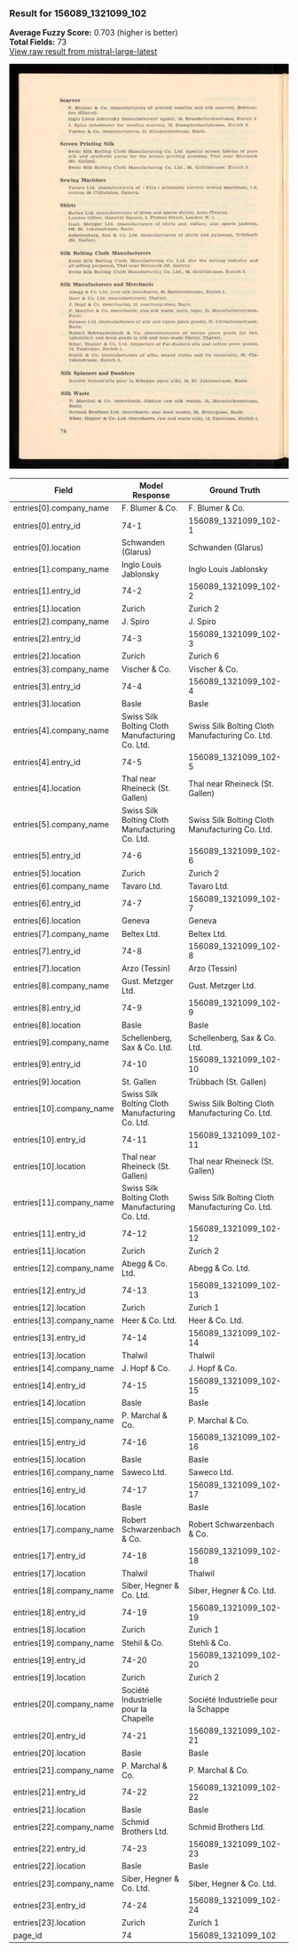 ### Result for 156089_1321099_102
**Average Fuzzy Score:** 0.703 (higher is better)<br>
**Total Fields:** 73<br>
[View raw result from mistral-large-latest](https://github.com/RISE-UNIBAS/humanities_data_benchmark/blob/main/results/2025-10-28/T0389/request_T0389_156089_1321099_102.json)

<img src="https://github.com/RISE-UNIBAS/humanities_data_benchmark/blob/main/benchmarks/company_lists/images/156089_1321099_102.jpg?raw=true" alt="156089_1321099_102" width="600px">

| Field | Model Response | Ground Truth | Fuzzy Score | Match |
|-------|----------------|--------------|-------------|-------|
| entries[0].company_name | F. Blumer & Co. | F. Blumer & Co. | 1.000 | ✅ |
| entries[0].entry_id | 74-1 | 156089_1321099_102-1 | 0.167 | ❌ |
| entries[0].location | Schwanden (Glarus) | Schwanden (Glarus) | 1.000 | ✅ |
| entries[1].company_name | Inglo Louis Jablonsky | Inglo Louis Jablonsky | 1.000 | ✅ |
| entries[1].entry_id | 74-2 | 156089_1321099_102-2 | 0.167 | ❌ |
| entries[1].location | Zurich | Zurich 2 | 0.857 | ❌ |
| entries[2].company_name | J. Spiro | J. Spiro | 1.000 | ✅ |
| entries[2].entry_id | 74-3 | 156089_1321099_102-3 | 0.167 | ❌ |
| entries[2].location | Zurich | Zurich 6 | 0.857 | ❌ |
| entries[3].company_name | Vischer & Co. | Vischer & Co. | 1.000 | ✅ |
| entries[3].entry_id | 74-4 | 156089_1321099_102-4 | 0.167 | ❌ |
| entries[3].location | Basle | Basle | 1.000 | ✅ |
| entries[4].company_name | Swiss Silk Bolting Cloth Manufacturing Co. Ltd. | Swiss Silk Bolting Cloth Manufacturing Co. Ltd. | 1.000 | ✅ |
| entries[4].entry_id | 74-5 | 156089_1321099_102-5 | 0.167 | ❌ |
| entries[4].location | Thal near Rheineck (St. Gallen) | Thal near Rheineck (St. Gallen) | 1.000 | ✅ |
| entries[5].company_name | Swiss Silk Bolting Cloth Manufacturing Co. Ltd. | Swiss Silk Bolting Cloth Manufacturing Co. Ltd. | 1.000 | ✅ |
| entries[5].entry_id | 74-6 | 156089_1321099_102-6 | 0.167 | ❌ |
| entries[5].location | Zurich | Zurich 2 | 0.857 | ❌ |
| entries[6].company_name | Tavaro Ltd. | Tavaro Ltd. | 1.000 | ✅ |
| entries[6].entry_id | 74-7 | 156089_1321099_102-7 | 0.167 | ❌ |
| entries[6].location | Geneva | Geneva | 1.000 | ✅ |
| entries[7].company_name | Beltex Ltd. | Beltex Ltd. | 1.000 | ✅ |
| entries[7].entry_id | 74-8 | 156089_1321099_102-8 | 0.167 | ❌ |
| entries[7].location | Arzo (Tessin) | Arzo (Tessin) | 1.000 | ✅ |
| entries[8].company_name | Gust. Metzger Ltd. | Gust. Metzger Ltd. | 1.000 | ✅ |
| entries[8].entry_id | 74-9 | 156089_1321099_102-9 | 0.167 | ❌ |
| entries[8].location | Basle | Basle | 1.000 | ✅ |
| entries[9].company_name | Schellenberg, Sax & Co. Ltd. | Schellenberg, Sax & Co. Ltd. | 1.000 | ✅ |
| entries[9].entry_id | 74-10 | 156089_1321099_102-10 | 0.231 | ❌ |
| entries[9].location | St. Gallen | Trübbach (St. Gallen) | 0.645 | ❌ |
| entries[10].company_name | Swiss Silk Bolting Cloth Manufacturing Co. Ltd. | Swiss Silk Bolting Cloth Manufacturing Co. Ltd. | 1.000 | ✅ |
| entries[10].entry_id | 74-11 | 156089_1321099_102-11 | 0.231 | ❌ |
| entries[10].location | Thal near Rheineck (St. Gallen) | Thal near Rheineck (St. Gallen) | 1.000 | ✅ |
| entries[11].company_name | Swiss Silk Bolting Cloth Manufacturing Co. Ltd. | Swiss Silk Bolting Cloth Manufacturing Co. Ltd. | 1.000 | ✅ |
| entries[11].entry_id | 74-12 | 156089_1321099_102-12 | 0.231 | ❌ |
| entries[11].location | Zurich | Zurich 2 | 0.857 | ❌ |
| entries[12].company_name | Abegg & Co. Ltd. | Abegg & Co. Ltd. | 1.000 | ✅ |
| entries[12].entry_id | 74-13 | 156089_1321099_102-13 | 0.231 | ❌ |
| entries[12].location | Zurich | Zurich 1 | 0.857 | ❌ |
| entries[13].company_name | Heer & Co. Ltd. | Heer & Co. Ltd. | 1.000 | ✅ |
| entries[13].entry_id | 74-14 | 156089_1321099_102-14 | 0.231 | ❌ |
| entries[13].location | Thalwil | Thalwil | 1.000 | ✅ |
| entries[14].company_name | J. Hopf & Co. | J. Hopf & Co. | 1.000 | ✅ |
| entries[14].entry_id | 74-15 | 156089_1321099_102-15 | 0.231 | ❌ |
| entries[14].location | Basle | Basle | 1.000 | ✅ |
| entries[15].company_name | P. Marchal & Co. | P. Marchal & Co. | 1.000 | ✅ |
| entries[15].entry_id | 74-16 | 156089_1321099_102-16 | 0.231 | ❌ |
| entries[15].location | Basle | Basle | 1.000 | ✅ |
| entries[16].company_name | Saweco Ltd. | Saweco Ltd. | 1.000 | ✅ |
| entries[16].entry_id | 74-17 | 156089_1321099_102-17 | 0.231 | ❌ |
| entries[16].location | Basle | Basle | 1.000 | ✅ |
| entries[17].company_name | Robert Schwarzenbach & Co. | Robert Schwarzenbach & Co. | 1.000 | ✅ |
| entries[17].entry_id | 74-18 | 156089_1321099_102-18 | 0.231 | ❌ |
| entries[17].location | Thalwil | Thalwil | 1.000 | ✅ |
| entries[18].company_name | Siber, Hegner & Co. Ltd. | Siber, Hegner & Co. Ltd. | 1.000 | ✅ |
| entries[18].entry_id | 74-19 | 156089_1321099_102-19 | 0.231 | ❌ |
| entries[18].location | Zurich | Zurich 1 | 0.857 | ❌ |
| entries[19].company_name | Stehil & Co. | Stehli & Co. | 0.917 | ❌ |
| entries[19].entry_id | 74-20 | 156089_1321099_102-20 | 0.231 | ❌ |
| entries[19].location | Zurich | Zurich 2 | 0.857 | ❌ |
| entries[20].company_name | Société Industrielle pour la Chapelle | Société Industrielle pour la Schappe | 0.904 | ❌ |
| entries[20].entry_id | 74-21 | 156089_1321099_102-21 | 0.231 | ❌ |
| entries[20].location | Basle | Basle | 1.000 | ✅ |
| entries[21].company_name | P. Marchal & Co. | P. Marchal & Co. | 1.000 | ✅ |
| entries[21].entry_id | 74-22 | 156089_1321099_102-22 | 0.231 | ❌ |
| entries[21].location | Basle | Basle | 1.000 | ✅ |
| entries[22].company_name | Schmid Brothers Ltd. | Schmid Brothers Ltd. | 1.000 | ✅ |
| entries[22].entry_id | 74-23 | 156089_1321099_102-23 | 0.231 | ❌ |
| entries[22].location | Basle | Basle | 1.000 | ✅ |
| entries[23].company_name | Siber, Hegner & Co. Ltd. | Siber, Hegner & Co. Ltd. | 1.000 | ✅ |
| entries[23].entry_id | 74-24 | 156089_1321099_102-24 | 0.231 | ❌ |
| entries[23].location | Zurich | Zurich 1 | 0.857 | ❌ |
| page_id | 74 | 156089_1321099_102 | 0.000 | ❌ |
